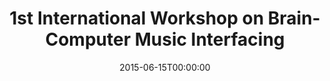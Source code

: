 ---
acronym: BCMI 2015
date: '2015-06-15T00:00:00'
ext_url: http://cmr.soc.plymouth.ac.uk/bcmi2015
location: Plymouth, UK
submission_date: '2015-02-27T00:00:00'
title: 1st International Workshop on Brain-Computer Music Interfacing
---